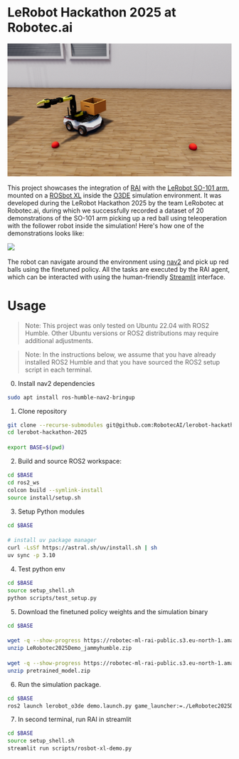 # LeRobot Hackathon 2025 at Robotec.ai

![](docs/image.png)

This project showcases the integration of [RAI](https://github.com/RobotecAI/rai) with the [LeRobot SO-101 arm](https://github.com/TheRobotStudio/SO-ARM100), mounted on a [ROSbot XL](https://husarion.com/manuals/rosbot-xl/overview) inside the [O3DE](https://www.o3de.org/) simulation environment. It was developed during the LeRobot Hackathon 2025 by the team LeRobotec at Robotec.ai, during which we successfully recorded a dataset of 20 demonstrations of the SO-101 arm picking up a red ball using teleoperation with the follower robot inside the simulation! Here's how one of the demonstrations looks like:

![](docs/episode_000009.gif)

The robot can navigate around the environment using [nav2](https://docs.nav2.org/) and pick up red balls using the finetuned policy. All the tasks are executed by the RAI agent, which can be interacted with using the human-friendly [Streamlit](https://streamlit.io/) interface.

# Usage

> Note: This project was only tested on Ubuntu 22.04 with ROS2 Humble. Other Ubuntu versions or ROS2 distributions may require additional adjustments.

> Note: In the instructions below, we assume that you have already installed ROS2 Humble and that you have sourced the ROS2 setup script in each terminal.

0. Install nav2 dependencies

```bash
sudo apt install ros-humble-nav2-bringup
```

1. Clone repository
```bash
git clone --recurse-submodules git@github.com:RobotecAI/lerobot-hackathon-2025.git
cd lerobot-hackathon-2025

export BASE=$(pwd)
```

2. Build and source ROS2 workspace:
```bash
cd $BASE
cd ros2_ws
colcon build --symlink-install
source install/setup.sh
```

3. Setup Python modules
```bash
cd $BASE

# install uv package manager
curl -LsSf https://astral.sh/uv/install.sh | sh
uv sync -p 3.10
```

4. Test python env

```bash
cd $BASE
source setup_shell.sh
python scripts/test_setup.py
```

5. Download the finetuned policy weights and the simulation binary

```bash
cd $BASE

wget -q --show-progress https://robotec-ml-rai-public.s3.eu-north-1.amazonaws.com/LeRobotec2025Demo_jammyhumble.zip
unzip LeRobotec2025Demo_jammyhumble.zip

wget -q --show-progress https://robotec-ml-rai-public.s3.eu-north-1.amazonaws.com/pretrained_model.zip
unzip pretrained_model.zip
```

6. Run the simulation package.

```bash
cd $BASE
ros2 launch lerobot_o3de demo.launch.py game_launcher:=./LeRobotec2025Demo_jammyhumble/sim.GameLauncher
```

7. In second terminal, run RAI in streamlit

```bash
cd $BASE
source setup_shell.sh
streamlit run scripts/rosbot-xl-demo.py
```